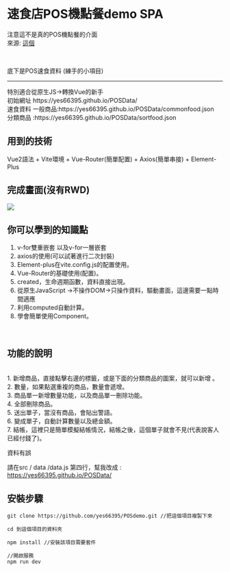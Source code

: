# 速食店POS機點餐demo SPA
注意這不是真的POS機點餐的介面
<br/>來源: <a href="https://www.bilibili.com/video/BV1Zb411T775/?spm_id_from=333.999.0.0">這個</a>

<br/>

底下是POS速食資料 (練手的小項目) 
<br/>
<hr/>
特別適合從原生JS->轉換Vue的新手
<br/>
初始網址 https://yes66395.github.io/POSData/
<br/>
速食資料
一般商品:https://yes66395.github.io/POSData/commonfood.json  <br/>
分類商品 :https://yes66395.github.io/POSData/sortfood.json

## 用到的技術

Vue2語法 + Vite環境 + Vue-Router(簡單配置) + Axios(簡單串接) + Element-Plus


## 完成畫面(沒有RWD)

<img src="https://github.com/yes66395/testjson/blob/main/Untitled.png?raw=true" />



##  你可以學到的知識點


1. v-for雙重嵌套 以及v-for一層嵌套
2. axios的使用(可以試著進行二次封裝)
3. Element-plus在vite.config.js的配置使用。
4. Vue-Router的基礎使用(配置)。
5. created，生命週期函數，資料直接出現。
6. 從原生JavaScript ->不操作DOM->只操作資料，驅動畫面，這邊需要一點時間適應
7. 利用computed自動計算。
8. 學會簡單使用Component。

<br/>

## 功能的說明

<br/>
1. 新增商品，直接點擊右邊的標籤，或是下面的分類商品的圖案，就可以新增 。 <br/>
2. 數量，如果點選重複的商品，數量會遞增。 <br/>
3. 商品單一新增數量功能，以及商品單一刪除功能。 <br/>
4. 全部刪除商品。 <br/>
5. 送出單子，當沒有商品，會貼出警語。 <br/>
6. 變成單子，自動計算數量以及總金額。 <br/>
7. 結帳，這裡只是簡單模擬結帳情況，結帳之後，這個單子就會不見(代表說客人已經付錢了)。 <br/>


資料有誤 

請在src / data /data.js 第四行，幫我改成 : https://yes66395.github.io/POSData/


## 安裝步驟
```
git clone https://github.com/yes66395/POSdemo.git //把這個項目複製下來

cd 到這個項目的資料夾 

npm install //安裝該項目需要套件

//開啟服務
npm run dev 

```




